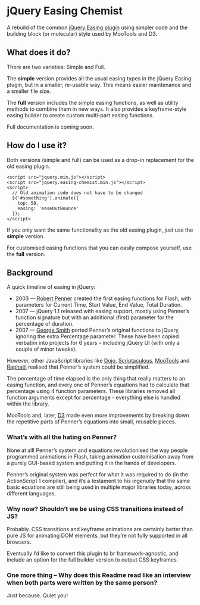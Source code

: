 # jQuery Easing Chemist

A rebuild of the common [jQuery Easing plugin](http://gsgd.co.uk/sandbox/jquery/easing/) using simpler code and the building block (or molecular) style used by MooTools and D3.

## What does it do?

There are two varieties: Simple and Full.

The **simple** version provides all the usual easing types in the jQuery Easing plugin, but in a smaller, re-usable way. This means easier maintenance and a smaller file size.

The **full** version includes the simple easing functions, as well as utility methods to combine them in new ways. It also provides a keyframe-style easing builder to create custom multi-part easing functions.

Full documentation is coming soon.

## How do I use it?

Both versions (simple and full) can be used as a drop-in replacement for the old easing plugin.

    <script src="jquery.min.js"></script>
    <script src="jquery.easing-chemist.min.js"></script>
    <script>
      // Old animation code does not have to be changed
      $('#something').animate({
        top: 50,
        easing: 'easeOutBounce'
      });
    </script>

If you only want the same functionality as the old easing plugin, just use the **simple** version.

For customised easing functions that you can easily compose yourself, use the **full** version.

## Background

A quick timeline of easing in jQuery:

* 2003 &mdash; [Robert Penner](http://www.robertpenner.com/easing) created the first easing functions for Flash, with parameters for Current Time, Start Value, End Value, Total Duration.
* 2007 &mdash; jQuery 1.1 released with easing support, mostly using Penner’s function signature but with an additional (first) parameter for the percentage of duration.
* 2007 &mdash; [George Smith](http://gsgd.co.uk/) ported Penner’s original functions to jQuery, ignoring the extra Percentage parameter. These have been copied verbatim into projects for 6 years &ndash; including jQuery UI (with only a couple of minor tweaks).

However, other JavaScript libraries like [Dojo](http://dojotoolkit.org/), [Scriptaculous](http://script.aculo.us/), [MooTools](http://mootools.net/) and  [Raphaël](http://raphaeljs.com/) realised that Penner’s system could be simplified.

The percentage of time elapsed is the only thing that really matters to an easing function, and every one of Penner’s equations had to calculate that percentage using 4 function parameters.
These libraries removed all function arguments except for percentage - everything else is handled within the library.

MooTools and, later, [D3](https://github.com/mbostock/d3) made even more improvements by breaking down the repetitive parts of Penner’s equations into small, reusable pieces.

### What’s with all the hating on Penner?

None at all! Penner’s system and equations revolutionised the way people programmed animations in Flash, taking animation customisation away from a purely GUI-based system and putting it in the hands of developers.

Penner’s original system was perfect for what it was required to do (in the ActionScript 1 compiler), and it’s a testament to his ingenuity that the same basic equations are still being used in multiple major libraries today, across different languages.

### Why now? Shouldn’t we be using CSS transitions instead of JS?

Probably. CSS transitions and keyframe animations are certainly better than pure JS for animating DOM elements, but they’re not fully supported in all browsers.

Eventually I’d like to convert this plugin to br framework-agnostic, and include an option for the full builder version to output CSS keyframes.

### One more thing &ndash; Why does this Readme read like an interview when both parts were written by the same person?

Just because. Quiet you!
